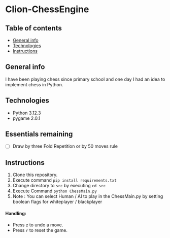 # Clion-ChessEngine

## Table of contents
* [General info](#general-info)
* [Technologies](#technologies)
* [Instructions](#instructions)


## General info
I have been playing chess since primary school and one day I had an idea to implement chess in Python. 

## Technologies
* Python 3.12.3
* pygame 2.0.1

## Essentials remaining
- [ ] Draw by three Fold Repetition or by 50 moves rule

## Instructions
1. Clone this repository.
2. Execute command `pip install requirements.txt`
3. Change directory to `src` by executing `cd src`
3. Execute Command `python ChessMain.py`
4. Note : You can select Human / AI to play in the ChessMain.py by setting boolean flags for whiteplayer / blackplayer

#### Handling:
* Press `z` to undo a move.
* Press `r` to reset the game.

